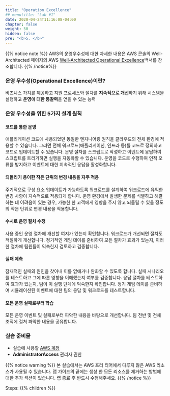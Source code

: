 ```yaml
---
title: "Operation Excellence"
## menutitle: "Lab #1"
date: 2020-04-24T11:16:08-04:00
chapter: false
weight: 50
hidden: false
pre: "<b>5. </b>"
---
```


{{% notice note %}}
AWS의 운영우수성에 대한 자세한 내용은 AWS 콘솔의 Well-Architected 페이지의 AWS [Well-Architected Operational Excellence](https://d1.awsstatic.com/whitepapers/ko_KR/architecture/AWS-Operational-Excellence-Pillar.pdf)백서를 참조합니다.
{{% /notice%}}

### 운영 우수성(Operational Excellence)이란?
비즈니스 가치를 제공하고 지원 프로세스와 절차를 **지속적으로 개선**하기 위해 시스템을 실행하고 **운영에 대한 통찰력**을 얻을 수 있는 능력

### 운영 우수성을 위한 5가지 설계 원칙
#### 코드를 통한 운영
애플리케이션 코드에 사용되었던 동일한 엔지니어링 원칙을 클라우드의 전체 환경에 적용할 수 있습니다. 그러면 전체 워크로드(애플리케이션, 인프라 등)를 코드로 정의하고 코드로 업데이트할 수 있습니다. 운영 절차를 스크립트로 작성하고 이벤트에 응답하여 스크립트를 트리거하면 실행을 자동화할 수 있습니다. 운영을 코드로 수행하여 인적 오류를 방지하고 이벤트에 대한 지속적인 응답을 활성화합니다.
#### 되돌리기 용이한 작은 단위의 변경 내용을 자주 적용
주기적으로 구성 요소 업데이트가 가능하도록 워크로드를 설계하여 워크로드에 유익한 변경 사항이 지속적으로 적용되게 합니다. 운영 환경에서 발생한 문제를 식별하고 해결하는 데 어려움이 있는 경우, 가능한 한 고객에게 영향을 주지 않고 되돌릴 수 있을 정도의 작은 단위로 변경 내용을 적용합니다.
#### 수시로 운영 절차 수정
사용 중인 운영 절차에 개선할 여지가 있는지 확인합니다. 워크로드가 개선되면 절차도 적절하게 개선합니다. 정기적인 게임 데이를 준비하여 모든
절차가 효과가 있는지, 이러한 절차에 팀원들이 익숙한지 검토하고 검증합니다.
#### 실패 예측
잠재적인 실패의 원인을 찾아내 이를 없애거나 완화할 수 있도록 합니다. 실패 시나리오를 테스트하고 그에 따른 영향을 이해했는지 여부를 검증합니다. 응답 절차를 테스트하여 효과가 있는지, 팀이 이 실행 단계에 익숙한지 확인합니다. 정기 게임 데이를 준비하여 시뮬레이션된 이벤트에 대한 팀의 응답 및 워크로드를 테스트합니다.
#### 모든 운영 실패로부터 학습
모든 운영 이벤트 및 실패로부터 파악한 내용을 바탕으로 개선합니다. 팀 전반 및 전체 조직에 걸쳐 파악한 내용을 공유합니다.

### 실습 준비물
* 실습에 사용할 [AWS 계정](https://portal.aws.amazon.com/gp/aws/developer/registration/index.html) 
* **AdministratorAccess** 관리자 권한

{{% notice warning %}}
본 실습에서는 AWS 프리 티어에서 다루지 않은 AWS 리소스가 사용될 수 있습니다. 랩 가이드의 끝에는 생성 한 모든 리소스를 제거하는 방법에 대한 추가 섹션이 있습니다. 랩 종료 후 반드시 수행해주세요.
{{% /notice %}}

Steps:
{{% children %}}